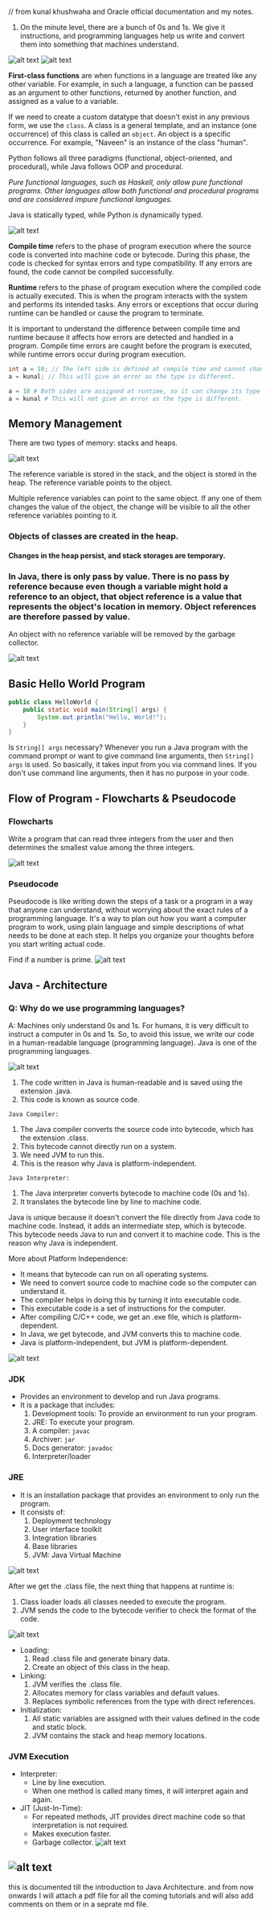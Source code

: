 // from kunal khushwaha and Oracle official documentation and my notes.
1. On the minute level, there are a bunch of 0s and 1s. We give it instructions, and programming languages help us write and convert them into something that machines understand.

![alt text](images/intro-to-programming.png)
![alt text](images/difference-between-oop-and-pop.webp)

**First-class functions** are when functions in a language are treated like any other variable. For example, in such a language, a function can be passed as an argument to other functions, returned by another function, and assigned as a value to a variable.

If we need to create a custom datatype that doesn't exist in any previous form, we use the `class`. A class is a general template, and an instance (one occurrence) of this class is called an `object`. An object is a specific occurrence. For example, "Naveen" is an instance of the class "human".

Python follows all three paradigms (functional, object-oriented, and procedural), while Java follows OOP and procedural.

*Pure functional languages, such as Haskell, only allow pure functional programs. Other languages allow both functional and procedural programs and are considered impure functional languages.*

Java is statically typed, while Python is dynamically typed.

![alt text](images/image.png)

**Compile time** refers to the phase of program execution where the source code is converted into machine code or bytecode. During this phase, the code is checked for syntax errors and type compatibility. If any errors are found, the code cannot be compiled successfully.

**Runtime** refers to the phase of program execution where the compiled code is actually executed. This is when the program interacts with the system and performs its intended tasks. Any errors or exceptions that occur during runtime can be handled or cause the program to terminate.

It is important to understand the difference between compile time and runtime because it affects how errors are detected and handled in a program. Compile time errors are caught before the program is executed, while runtime errors occur during program execution.

```java
int a = 10; // The left side is defined at compile time and cannot change its type. The right side is assigned at runtime, and the variable can be reassigned with another value of the same type.
a = kunal; // This will give an error as the type is different.
```

```python
a = 10 # Both sides are assigned at runtime, so it can change its type on reassignment.
a = kunal # This will not give an error as the type is different.
```

## Memory Management
There are two types of memory: stacks and heaps.

![alt text](images/image-1.png)

The reference variable is stored in the stack, and the object is stored in the heap. The reference variable points to the object.

Multiple reference variables can point to the same object. If any one of them changes the value of the object, the change will be visible to all the other reference variables pointing to it.

### Objects of classes are created in the heap.
#### Changes in the heap persist, and stack storages are temporary.

### In Java, there is only pass by value. There is no pass by reference because even though a variable might hold a reference to an object, that object reference is a value that represents the object's location in memory. Object references are therefore passed by value.

An object with no reference variable will be removed by the garbage collector.

![alt text](images/garbage-collection-reference-counting.jpg)

## Basic Hello World Program
```java
public class HelloWorld {
    public static void main(String[] args) {
        System.out.println("Hello, World!");
    }
}
```

Is `String[] args` necessary?
Whenever you run a Java program with the command prompt or want to give command line arguments, then `String[] args` is used. So basically, it takes input from you via command lines. If you don't use command line arguments, then it has no purpose in your code.

## Flow of Program - Flowcharts & Pseudocode

### Flowcharts
Write a program that can read three integers from the user and then determines the smallest value among the three integers.

![alt text](images/javaprogrammingtutorialjgrasp026.png)

### Pseudocode

Pseudocode is like writing down the steps of a task or a program in a way that anyone can understand, without worrying about the exact rules of a programming language. It's a way to plan out how you want a computer program to work, using plain language and simple descriptions of what needs to be done at each step. It helps you organize your thoughts before you start writing actual code.

Find if a number is prime. 
![alt text](images/image-5.png)

## Java - Architecture 

### Q: Why do we use programming languages?
A: Machines only understand 0s and 1s. For humans, it is very difficult to instruct a computer in 0s and 1s. So, to avoid this issue, we write our code in a human-readable language (programming language). Java is one of the programming languages.

![alt text](images/image-7.png)
1. The code written in Java is human-readable and is saved using the extension .java.
2. This code is known as source code.

`Java Compiler:`
1. The Java compiler converts the source code into bytecode, which has the extension .class.
2. This bytecode cannot directly run on a system.
3. We need JVM to run this.
4. This is the reason why Java is platform-independent.

`Java Interpreter:`
1. The Java interpreter converts bytecode to machine code (0s and 1s).
2. It translates the bytecode line by line to machine code.

Java is unique because it doesn't convert the file directly from Java code to machine code. Instead, it adds an intermediate step, which is bytecode. This bytecode needs Java to run and convert it to machine code. This is the reason why Java is independent.

More about Platform Independence:
- It means that bytecode can run on all operating systems.
- We need to convert source code to machine code so the computer can understand it.
- The compiler helps in doing this by turning it into executable code.
- This executable code is a set of instructions for the computer.
- After compiling C/C++ code, we get an .exe file, which is platform-dependent.
- In Java, we get bytecode, and JVM converts this to machine code.
- Java is platform-independent, but JVM is platform-dependent.

![alt text](images/image-6.png)

### JDK
- Provides an environment to develop and run Java programs.
- It is a package that includes:
    1. Development tools: To provide an environment to run your program.
    2. JRE: To execute your program.
    3. A compiler: `javac`
    4. Archiver: `jar`
    5. Docs generator: `javadoc`
    6. Interpreter/loader

### JRE
- It is an installation package that provides an environment to only run the program.
- It consists of:
    1. Deployment technology
    2. User interface toolkit
    3. Integration libraries
    4. Base libraries
    5. JVM: Java Virtual Machine

![alt text](images/image-8.png)

After we get the .class file, the next thing that happens at runtime is:
1. Class loader loads all classes needed to execute the program.
2. JVM sends the code to the bytecode verifier to check the format of the code.

![alt text](images/image-9.png)
- Loading:
    1. Read .class file and generate binary data.
    2. Create an object of this class in the heap.
- Linking:
    1. JVM verifies the .class file.
    2. Allocates memory for class variables and default values.
    3. Replaces symbolic references from the type with direct references.
- Initialization:
    1. All static variables are assigned with their values defined in the code and static block.
    2. JVM contains the stack and heap memory locations.

### JVM Execution
- Interpreter:
    - Line by line execution.
    - When one method is called many times, it will interpret again and again.
- JIT (Just-In-Time):
    - For repeated methods, JIT provides direct machine code so that interpretation is not required.
    - Makes execution faster.
    - Garbage collector.
![alt text](images/image-10.png)

![alt text](images/strongly-and-weakly-typed-language-1.jpg)
----

this is documented till the introduction to Java Architecture. and from now onwards I will attach a pdf file for all the coming tutorials and will also add comments on them or in a seprate md file.